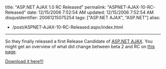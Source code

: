 title: "ASP.NET AJAX 1.0 RC Released"
permalink: "ASPNET-AJAX-10-RC-Released"
date: 12/15/2006 7:52:54 AM
updated: 12/15/2006 7:52:54 AM
disqusIdentifier: 20061215075254
tags: ["ASP.NET AJAX", "ASP.NET"]
alias:
 - /post/ASPNET-AJAX-10-RC-Released.aspx/index.html
---
So they finally released a first Release Candidate of [ASP.NET AJAX](http://ajax.asp.net/). You might get an overview of what did change between beta 2 and RC on [this page](http://ajax.asp.net/files/AspNet_AJAX_CTP_to_RC_Whitepaper.aspx#link8).

[Download it here!!!](http://ajax.asp.net/default.aspx?tabid=47&subtabid=471)
